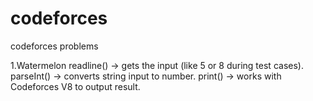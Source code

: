 # codeforces
codeforces problems

1.Watermelon
readline() → gets the input (like 5 or 8 during test cases).
parseInt() → converts string input to number.
print() → works with Codeforces V8 to output result.
